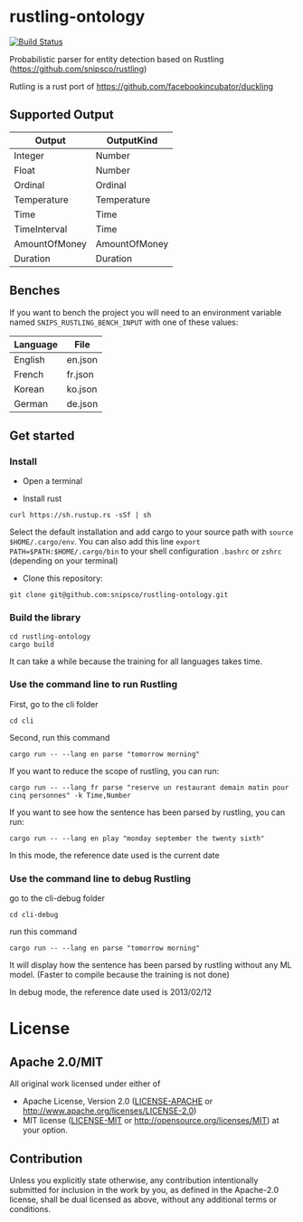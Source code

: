 # rustling-ontology
[![Build Status](https://travis-ci.org/snipsco/rustling-ontology.svg?branch=develop)](https://travis-ci.org/snipsco/rustling-ontology)

Probabilistic parser for entity detection based on Rustling (https://github.com/snipsco/rustling)

Rutling is a rust port of https://github.com/facebookincubator/duckling



## Supported Output

|   Output  | OutputKind |
| --------- | ------------- |
|  Integer |  Number |
| Float | Number |
| Ordinal | Ordinal |
| Temperature | Temperature |
| Time | Time |
| TimeInterval | Time |
| AmountOfMoney | AmountOfMoney |
| Duration | Duration |


## Benches

If you want to bench the project you will need to an environment variable named `SNIPS_RUSTLING_BENCH_INPUT` with one of these values:

| Language | File |
| -------- | ---- |
| English | en.json |
| French | fr.json |
| Korean | ko.json |
| German | de.json |

## Get started

### Install

- Open a terminal

- Install rust

```
curl https://sh.rustup.rs -sSf | sh
```

Select the default installation and add cargo to your source path with `source $HOME/.cargo/env`. You can also add this line 
`export PATH=$PATH:$HOME/.cargo/bin` to your shell configuration `.bashrc` or `zshrc` (depending on your terminal)

- Clone this repository:

```
git clone git@github.com:snipsco/rustling-ontology.git
```

### Build the library

```
cd rustling-ontology
cargo build
```

It can take a while because the training for all languages takes time.

### Use the command line to run Rustling

First, go to the cli folder
```
cd cli
```

Second, run this command

```
cargo run -- --lang en parse "tomorrow morning"
```

If you want to reduce the scope of rustling, you can run:

```
cargo run -- --lang fr parse "reserve un restaurant demain matin pour cinq personnes" -k Time,Number
```

If you want to see how the sentence has been parsed by rustling, you can run:

```
cargo run -- --lang en play "monday september the twenty sixth"
```

In this mode, the reference date used is the current date

### Use the command line to debug Rustling

go to the cli-debug folder
```
cd cli-debug
```

run this command

```
cargo run -- --lang en parse "tomorrow morning"
```

It will display how the sentence has been parsed by rustling without any ML model. (Faster to compile because the training is not done)

In debug mode, the reference date used is 2013/02/12

# License

## Apache 2.0/MIT

All original work licensed under either of
 * Apache License, Version 2.0 ([LICENSE-APACHE](LICENSE-APACHE) or http://www.apache.org/licenses/LICENSE-2.0)
 * MIT license ([LICENSE-MIT](LICENSE-MIT) or http://opensource.org/licenses/MIT)
at your option.

## Contribution

Unless you explicitly state otherwise, any contribution intentionally submitted
for inclusion in the work by you, as defined in the Apache-2.0 license, shall
be dual licensed as above, without any additional terms or conditions.
